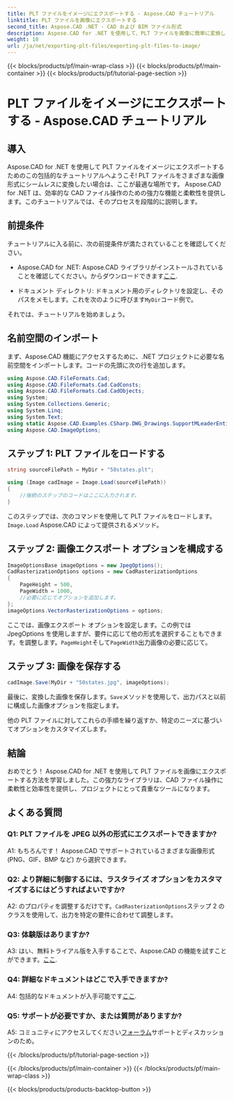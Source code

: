 ```yaml
---
title: PLT ファイルをイメージにエクスポートする - Aspose.CAD チュートリアル
linktitle: PLT ファイルを画像にエクスポートする
second_title: Aspose.CAD .NET - CAD および BIM ファイル形式
description: Aspose.CAD for .NET を使用して、PLT ファイルを画像に簡単に変換します。 CAD ファイル操作のニーズに合わせた柔軟なオプションとシームレスな統合を検討してください。
weight: 10
url: /ja/net/exporting-plt-files/exporting-plt-files-to-image/
---
```


{{< blocks/products/pf/main-wrap-class >}}
{{< blocks/products/pf/main-container >}}
{{< blocks/products/pf/tutorial-page-section >}}

# PLT ファイルをイメージにエクスポートする - Aspose.CAD チュートリアル

## 導入

Aspose.CAD for .NET を使用して PLT ファイルをイメージにエクスポートするためのこの包括的なチュートリアルへようこそ! PLT ファイルをさまざまな画像形式にシームレスに変換したい場合は、ここが最適な場所です。 Aspose.CAD for .NET は、効率的な CAD ファイル操作のための強力な機能と柔軟性を提供します。このチュートリアルでは、そのプロセスを段階的に説明します。

## 前提条件

チュートリアルに入る前に、次の前提条件が満たされていることを確認してください。

-  Aspose.CAD for .NET: Aspose.CAD ライブラリがインストールされていることを確認してください。からダウンロードできます[ここ](https://releases.aspose.com/cad/net/).

- ドキュメント ディレクトリ: ドキュメント用のディレクトリを設定し、そのパスをメモします。これを次のように呼びます`MyDir`コード例で。

それでは、チュートリアルを始めましょう。

## 名前空間のインポート

まず、Aspose.CAD 機能にアクセスするために、.NET プロジェクトに必要な名前空間をインポートします。コードの先頭に次の行を追加します。

```csharp
using Aspose.CAD.FileFormats.Cad;
using Aspose.CAD.FileFormats.Cad.CadConsts;
using Aspose.CAD.FileFormats.Cad.CadObjects;
using System;
using System.Collections.Generic;
using System.Linq;
using System.Text;
using static Aspose.CAD.Examples.CSharp.DWG_Drawings.SupportMLeaderEntityForDWGFormat;
using Aspose.CAD.ImageOptions;
```

## ステップ 1: PLT ファイルをロードする

```csharp
string sourceFilePath = MyDir + "50states.plt";

using (Image cadImage = Image.Load(sourceFilePath))
{
    //後続のステップのコードはここに入力されます。
}
```

このステップでは、次のコマンドを使用して PLT ファイルをロードします。`Image.Load` Aspose.CAD によって提供されるメソッド。

## ステップ 2: 画像エクスポート オプションを構成する

```csharp
ImageOptionsBase imageOptions = new JpegOptions();
CadRasterizationOptions options = new CadRasterizationOptions
{
    PageHeight = 500,
    PageWidth = 1000,
    //必要に応じてオプションを追加します。
};
imageOptions.VectorRasterizationOptions = options;
```

ここでは、画像エクスポート オプションを設定します。この例では JpegOptions を使用しますが、要件に応じて他の形式を選択することもできます。を調整します。`PageHeight`そして`PageWidth`出力画像の必要に応じて。

## ステップ 3: 画像を保存する

```csharp
cadImage.Save(MyDir + "50states.jpg", imageOptions);
```

最後に、変換した画像を保存します。`Save`メソッドを使用して、出力パスと以前に構成した画像オプションを指定します。

他の PLT ファイルに対してこれらの手順を繰り返すか、特定のニーズに基づいてオプションをカスタマイズします。

## 結論

おめでとう！ Aspose.CAD for .NET を使用して PLT ファイルを画像にエクスポートする方法を学習しました。この強力なライブラリは、CAD ファイル操作に柔軟性と効率性を提供し、プロジェクトにとって貴重なツールになります。

## よくある質問

### Q1: PLT ファイルを JPEG 以外の形式にエクスポートできますか?

A1: もちろんです！ Aspose.CAD でサポートされているさまざまな画像形式 (PNG、GIF、BMP など) から選択できます。

### Q2: より詳細に制御するには、ラスタライズ オプションをカスタマイズするにはどうすればよいですか?

 A2: のプロパティを調整するだけです。`CadRasterizationOptions`ステップ 2 のクラスを使用して、出力を特定の要件に合わせて調整します。

### Q3: 体験版はありますか?

 A3: はい、無料トライアル版を入手することで、Aspose.CAD の機能を試すことができます。[ここ](https://releases.aspose.com/).

### Q4: 詳細なドキュメントはどこで入手できますか?

 A4: 包括的なドキュメントが入手可能です[ここ](https://reference.aspose.com/cad/net/).

### Q5: サポートが必要ですか、または質問がありますか?

A5: コミュニティにアクセスしてください[フォーラム](https://forum.aspose.com/c/cad/19)サポートとディスカッションのため。

{{< /blocks/products/pf/tutorial-page-section >}}

{{< /blocks/products/pf/main-container >}}
{{< /blocks/products/pf/main-wrap-class >}}

{{< blocks/products/products-backtop-button >}}
